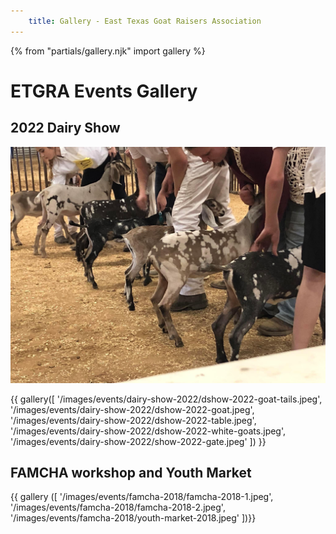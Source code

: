 ```yaml
--- 
    title: Gallery - East Texas Goat Raisers Association
---
```

{% from "partials/gallery.njk" import gallery %}
# ETGRA Events Gallery

## 2022 Dairy Show

<img src="/images/events/dairy-show-2022/dshow-2022-goat-tails.jpeg">

{{ gallery([
    '/images/events/dairy-show-2022/dshow-2022-goat-tails.jpeg',
    '/images/events/dairy-show-2022/dshow-2022-goat.jpeg',
    '/images/events/dairy-show-2022/dshow-2022-table.jpeg',
    '/images/events/dairy-show-2022/dshow-2022-white-goats.jpeg',
    '/images/events/dairy-show-2022/show-2022-gate.jpeg'
]) }}

## FAMCHA workshop and Youth Market

{{ gallery ([
    '/images/events/famcha-2018/famcha-2018-1.jpeg',
    '/images/events/famcha-2018/famcha-2018-2.jpeg',
    '/images/events/famcha-2018/youth-market-2018.jpeg'
])}}